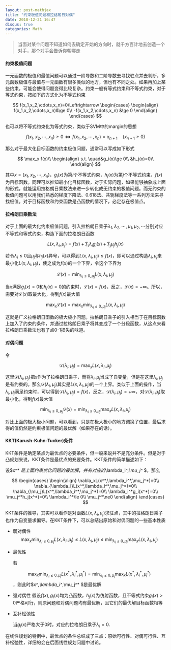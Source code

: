 ```yaml
---
layout: post-mathjax
title: "约束极值问题和拉格朗日对偶"
date: 2018-12-21 16:47
disqus: true
categories: Math
---
```


> 当面对某个问题不知道如何去确定开始的方向时，就千方百计地去创造一个对手，那个对手会告诉你朝哪走


#### 约束极值问题

一元函数的极值和最值问题可以通过一阶导数和二阶导数去寻找驻点并去判断，多元函数极值与最值与一元函数有很多类似的地方，但也有不同之处。如果再加上某些约束，可能会使得问题变得比较复杂。约束一般有等式约束和不等式约束，对于等式约束，按如下的方式化为不等式约束

$$
f(x_1,x_2,\cdots,x_n)=0\Leftrightarrow 
\begin{cases}
\begin{align}
f(x_1,x_2,\cdots,x_n)&\ge 0\\
-f(x_1,x_2,\cdots,x_n) &\ge 0
\end{align}
\end{cases}
$$

也可以将不等式约束化为等式约束，类似于SVM中的margin的思想

$$
f(x_1,x_2,\cdots,x_n)\ge0\Leftrightarrow f(x_1,x_2,\cdots,x_n)=x_{n+1}\quad(x_{n+1}\ge0)
$$

那么对于最大化目标函数的约束极值问题，通常可以写成如下形式

$$
\max_x f(x)\\ 
\begin{align}
s.t. \quad&g_i(x)\ge 0\\
&h_j(x)=0\\
\end{align}
$$

其中$x=(x_1,x_2,\cdots,x_n)$，$g_i(x)$为第$i$个不等式约束，$h_j(x)$为第$j$个不等式约束，$f(x)$为目标函数。同理可以推知最小化目标函数，对于实际问题，如果能够抽象成上面的形式，就能运用拉格朗日乘数法来进一步转化成无约束的极值问题。而无约束的极值问题可以用我们熟悉的梯度下降法、0.618法、共轭梯度法等一系列方法来寻找极值。对于目标函数和约束函数是凸函数的情况下，必定存在极值点。


#### 拉格朗日乘数法

对于上面的最大化约束极值问题，引入拉格朗日乘子$\lambda_1,\lambda_2,\cdots,\mu_1,\mu_2,\cdots​$分别对应不等式和等式约束，构造下面的拉格朗日函数

$$
L(x,\lambda_i,\mu_j)=f(x)+\sum_i \lambda_ig_i(x)+\sum_j\mu_jh_j(x)
$$

若令$\lambda_i\le 0​$且$\mu_j​$与$h_j(x)​$异号，可以得到$L(x,\lambda_i,\mu_j)\le f(x)​$，即可以通过构造$\lambda_i,\mu_j​$来最小化$L(x,\lambda_i,\mu_j)​$，使之成为$f(x)​$的一个下界，令这个下界为

$$
\mathcal{L}(x)=\min_{\lambda_i\le0,\mu_j}L(x,\lambda_i,\mu_j)
$$

当$x​$满足$g_i(x)=0​$和$h_j(x)=0​$的约束时，$\mathcal{L}(x)=f(x)​$，反之，$\mathcal{L}(x)=-\infty​$。所以，需要对$\mathcal{L}(x)​$取最大化，得到$f(x)​$最大值

$$
\max_x \mathcal{L}(x)=\max_{x}\min_{\lambda_i\le0,\mu_j}L(x,\lambda_i,\mu_j)
$$

这就是广义拉格朗日函数的极大极小问题。拉格朗日乘子的引入相当于在目标函数上加入了约束的条件，并通过拉格朗日乘子将其变成了一个分段函数，从这点来看拉格朗日乘数法也有了点0-1损失的味道。



#### 对偶问题

令

$$
\mathcal{D}(\lambda_i,\mu_j)=\max_{x}L(x,\lambda_i,\mu_j)
$$

这里$\mathcal{D}(\lambda_i,\mu_j)$把$x$作为了拉格朗日乘子，而将$\lambda_i,\mu_j$当成了自变量，但是在这里$\lambda_i,\mu_j$是有约束的。那么$\mathcal{D}(\lambda_i,\mu_j)$其实是$L(x, \lambda_i,\mu_j)$的一个上界。类似于上面的操作，当$\lambda_i,\mu_j$满足约束时，可以得到$\mathcal{D}(\lambda_i,\mu_j)=f(x)$，反之，$\mathcal{D}(\lambda_i,\mu_j)=+\infty$，对$\mathcal{D}(\lambda_i,\mu_j)$取最小化，得到$f(x)$最大值

$$
\min_{\lambda_i\le0,\mu_j} \mathcal{D}(x)=\min_{\lambda_i\le0,\mu_j}\max_{x}L(x,\lambda_i,\mu_j)
$$

对比上面的极大极小问题，可以看到，只是在极大极小的地方调换了位置，最后求得的值仍然是约束极值问题的最优解（如果存在的话）。



#### KKT(Karush-Kuhn-Tucker)条件

KKT条件是确定某点为最优点的必要条件，但一般来说并不是充分条件。但是对于凸规划来说，KKT条件是最优点的充要条件。KKT条件的简单描述如下：

设$x^* $是上面约束优化问题的最优解，并有对应的$\lambda_i^*,\mu_j^* $，那么

$$
\begin{cases}
\begin{align}
\nabla_xL(x^*,\lambda_i^*,\mu_j^*)=0\\
\nabla_{\lambda_i}L(x^*,\lambda_i^*,\mu_j^*)=0\\
\nabla_{\mu_j}L(x^*,\lambda_i^*,\mu_j^*)=0\\
\lambda_i^*g_i(x^*)=0\\
\mu_j^*h_j(x^*)=0\\
\lambda_i^*\le 0\\
\mu_j^*\ne0
\end{align}
\end{cases}
$$

KKT条件的推导，其实可以看作是对函数$L(x,\lambda_i,\mu_j)​$求驻点，其中的拉格朗日乘子也作为自变量求偏导。在KKT条件下，可以总结出原始和对偶问题的一些基本性质

- 弱对偶性
  $$
  \max_{x}\min_{\lambda_i\le0,\mu_j}L(x,\lambda_i,\mu_j)\le L(x,\lambda_i,\mu_j)\le\min_{\lambda_i\le0,\mu_j}\max_{x}L(x,\lambda_i,\mu_j)
  $$

- 最优性

  若
  
  $$ \max_{x}\min_{\lambda_i\le0,\mu_j}L(x^*,\lambda_i^*,\mu_j^*)=\min_{\lambda_i\le0,\mu_j}\max_{x}L(x^*,\lambda_i^*,\mu_j^*)
  $$
  ，则此时$x^*,\lambda_i^*,\mu_j^* $是最优解

- 强对偶性
  假设$f(x),g_i(x)$均为凸函数，$h_j(x)$为仿射函数，且不等式约束$g_i(x)>0$严格可行，则原问题和对偶问题均有最优解，且它们的最优解目标函数相等

- 互补松弛性

  当$g_i(x)$严格大于0时，对应的拉格朗日乘子$\lambda_i=0$.

在线性规划的特例中，最优点的条件总结成了三点：原始可行性、对偶可行性、互补松弛性，详细的会在后面线性规划问题中讨论。
